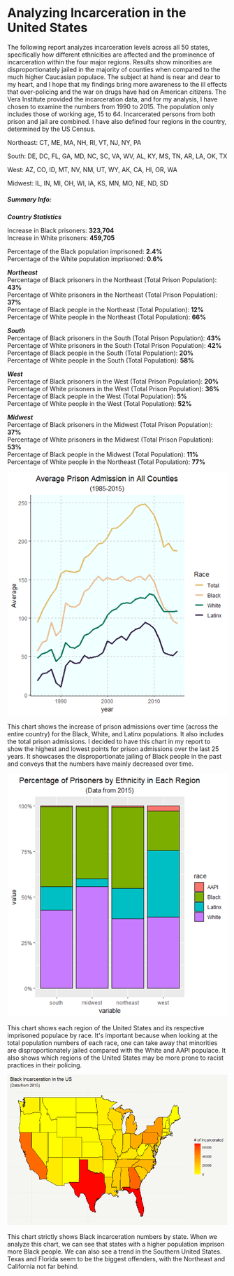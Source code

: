 
# **Analyzing Incarceration in the United States**

The following report analyzes incarceration levels across all 50 states, specifically how different ethnicities are affected and the prominence of incarceration within the four major regions. Results show minorities are disproportionately jailed in the majority of counties when compared to the much higher Caucasian populace. The subject at hand is near and dear to my heart, and I hope that my findings bring more awareness to the ill effects that over-policing and the war on drugs have had on American citizens. The Vera Institute provided the incarceration data, and for my analysis, I have chosen to examine the numbers from 1990 to 2015. The population only includes those of working age, 15 to 64. Incarcerated persons from both prison and jail are combined. I have also defined four regions in the country, determined by the US Census.

Northeast: CT, ME, MA, NH, RI, VT, NJ, NY, PA

South: DE, DC, FL, GA, MD, NC, SC, VA, WV, AL, KY, MS, TN, AR, LA, OK, TX

West: AZ, CO, ID, MT, NV, NM, UT, WY, AK, CA, HI, OR, WA

Midwest: IL, IN, MI, OH, WI, IA, KS, MN, MO, NE, ND, SD

##### Summary Info:

***Country Statistics***

Increase in Black prisoners: **323,704**\
Increase in White prisoners: **459,705**

Percentage of the Black population imprisoned: **2.4%**\
Percentage of the White population imprisoned: **0.6%**

***Northeast***\
Percentage of Black prisoners in the Northeast (Total Prison Population): **43%**\
Percentage of White prisoners in the Northeast (Total Prison Population): **37%**\
Percentage of Black people in the Northeast (Total Population): **12%**\
Percentage of White people in the Northeast (Total Population): **66%**

***South***\
Percentage of Black prisoners in the South (Total Prison Population): **43%**\
Percentage of White prisoners in the South (Total Prison Population): **42%**\
Percentage of Black people in the South (Total Population): **20%**\
Percentage of White people in the South (Total Population): **58%**

***West***\
Percentage of Black prisoners in the West (Total Prison Population): **20%**\
Percentage of White prisoners in the West (Total Prison Population): **36%**\
Percentage of Black people in the West (Total Population): **5%**\
Percentage of White people in the West (Total Population): **52%**

***Midwest***\
Percentage of Black prisoners in the Midwest (Total Prison Population): **37%**\
Percentage of White prisoners in the Midwest (Total Prison Population): **53%**\
Percentage of Black people in the Midwest (Total Population): **11%**\
Percentage of White people in the Northeast (Total Population): **77%**

![](line_graph.png)

This chart shows the increase of prison admissions over time (across the entire country) for the Black, White, and Latinx populations. It also includes the total prison admissions. I decided to have this chart in my report to show the highest and lowest points for prison admissions over the last 25 years. It showcases the disproportionate jailing of Black people in the past and conveys that the numbers have mainly decreased over time.

![](variable_compare.png)

This chart shows each region of the United States and its respective imprisoned populace by race. It's important because when looking at the total population numbers of each race, one can take away that minorities are disproportionately jailed compared with the White and AAPI populace. It also shows which regions of the United States may be more prone to racist practices in their policing.

![](map.png)

This chart strictly shows Black incarceration numbers by state. When we analyze this chart, we can see that states with a higher population imprison more Black people. We can also see a trend in the Southern United States. Texas and Florida seem to be the biggest offenders, with the Northeast and California not far behind.
